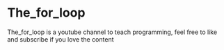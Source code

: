 # The_for_loop
The_for_loop is a youtube channel to teach programming, feel free to like and subscribe if you love the content
